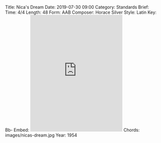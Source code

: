 Title: Nica's Dream
Date: 2019-07-30 09:00
Category: Standards
Brief:
Time: 4/4
Length: 48
Form: AAB
Composer: Horace Silver
Style: Latin
Key: Bb-
Embed: <iframe src="https://open.spotify.com/embed/playlist/5iBOpfE2PjUkhUGSMPaRBv" width="300" height="380" frameborder="0" allowtransparency="true" allow="encrypted-media"></iframe>
Chords: images/nicas-dream.jpg
Year: 1954
